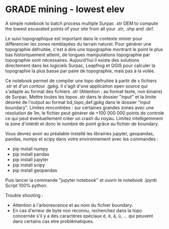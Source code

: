 # GRADE mining - lowest elev
A simple notebook to batch process multiple Surpac .str DEM to compute the lowest escavated points of your site from all your .str, .shp and .dxf.

Le suivi topographique est important dans le contexte minier pour différencier les zones remblayées du terrain naturel. Pour générer une topographie défruitée, c'est à dire une topographie montrant le point le plus bas historiquement atteint, de longues manipulations topographie par topographie sont nécessaires. Aujourd'hui il existe des solutions directement dans les logiciels Surpac, Leapfrog et QGIS pour calculer la topographie la plus basse par paire de topographie, mais pas à la volée.

Ce notebook permet de compiler une topo defruitée à partir de x fichiers .str et d'un contour .gpkg. Il s'agit d'une application open source qui s'adapte au format des fichiers .str (Attention : au format texte, non binaire) de Surpac. Mettre toutes les topos .str dans le dossier "input" et la limite désirée de l'output au format bd_topo_def.gpkg dans le dossier "input boundary". Limites rencontrées : sur certaines grandes zones avec une résolution de 1m, le fichier peut générer de +100 000 000 points de controle ce qui peut éventuellement créer un crash du noyau. Limitez intelligemment la zone d'intérêt et donc le nombre de point grâce au fichier de boundary.

Vous devrez avoir au préalable installé les librairies jupyter, geopandas, pandas, numpy et scipy dans votre environnement avec les commandes :

- pip install numpy
- pip install pandas
- pip install jupyter
- pip install scipy
- pip install geopandas

Puis lancer la commande "jupyter notebook" et ouvrir le notebook .ipynb
Script 100% python.

Trouble shooting :

- Attention à l'arborescence et au nom du fichier boundary.
- En cas d'erreur de byte non reconnu, recherchez dans la topo concernée s'il y a des caractères spéciaux é, è, à, ù, ... qui peuvent dans certains cas etre problématiques.

